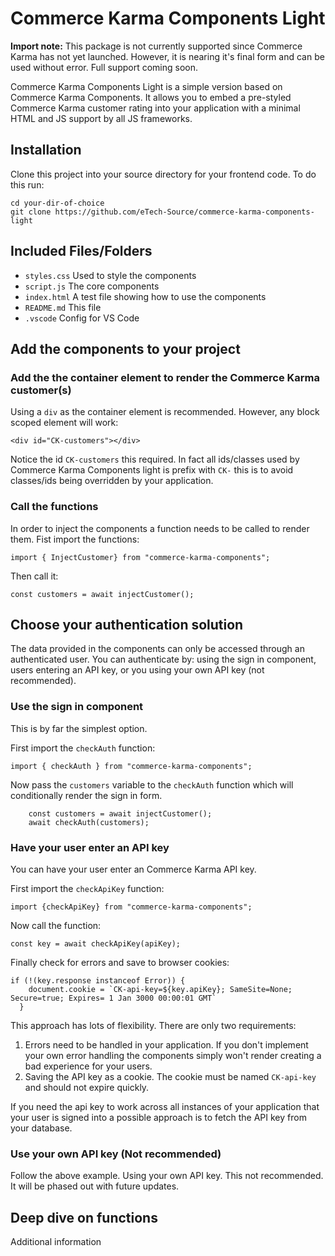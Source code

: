 # Commerce Karma Components Light
**Import note:** This package is not currently supported since Commerce Karma has not yet launched. However, it is nearing it's final form and can be used without error. Full support coming soon.

Commerce Karma Components Light is a simple version based on Commerce Karma Components. It allows you to embed a pre-styled Commerce Karma customer rating into your application with a minimal HTML and JS support by all JS frameworks.

## Installation
Clone this project into your source directory for your frontend code. To do this run:

```
cd your-dir-of-choice
git clone https://github.com/eTech-Source/commerce-karma-components-light
```

## Included Files/Folders

- `styles.css` Used to style the components
- `script.js` The core components
- `index.html` A test file showing how to use the components
- `README.md` This file
- `.vscode` Config for VS Code

## Add the components to your project
### Add the the container element to render the Commerce Karma customer(s)
Using a `div` as the container element is recommended. However, any block scoped element will work:

```
<div id="CK-customers"></div>
```

Notice the id `CK-customers` this required. In fact all ids/classes used by Commerce Karma Components light is prefix with `CK-` this is to avoid classes/ids being overridden by your application.

### Call the functions
In order to inject the components a function needs to be called to render them. Fist import the functions:

```
import { InjectCustomer} from "commerce-karma-components";
```

Then call it:

```
const customers = await injectCustomer();
```

## Choose your authentication solution
The data provided in the components can only be accessed through an authenticated user. You can authenticate by: using the sign in component, users entering an API key, or you using your own API key (not recommended). 

### Use the sign in component
This is by far the simplest option. 

First import the `checkAuth` function:

```
import { checkAuth } from "commerce-karma-components";
```

Now pass the `customers` variable to the `checkAuth` function which will conditionally render the sign in form. 

```
    const customers = await injectCustomer();
    await checkAuth(customers);
```

### Have your user enter an API key
You can have your user enter an Commerce Karma API key. 

First import the `checkApiKey` function:

```
import {checkApiKey} from "commerce-karma-components";
```

Now call the function:

```
const key = await checkApiKey(apiKey);
```

Finally check for errors and save to browser cookies:

```
if (!(key.response instanceof Error)) {
    document.cookie = `CK-api-key=${key.apiKey}; SameSite=None; Secure=true; Expires= 1 Jan 3000 00:00:01 GMT`
  }
```

This approach has lots of flexibility. There are only two requirements:

1. Errors need to be handled in your application. If you don't implement your own error handling the components simply won't render creating a bad experience for your users.
2. Saving the API key as a cookie. The cookie must be named `CK-api-key` and should not expire quickly.

If you need the api key to work across all instances of your application that your user is signed into a possible approach is to fetch the API key from your database.

### Use your own API key **(Not recommended)**
Follow the above example. Using your own API key. This not recommended. It will be phased out with future updates.

## Deep dive on functions
Additional information